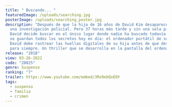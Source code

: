 ```yaml
---
title: " Buscando... "
featuredImage: /uploads/searching.jpg
posterImage: /uploads/searching_poster.jpg
description: "Después de que la hija de 16 años de David Kim desaparece, se abre
  una investigación policial. Pero 37 horas más tarde y sin una sola pista,
  David decide buscar en el único lugar donde nadie ha buscado todavía y donde
  se guardan todos los secretos hoy en día: el ordenador portátil de su hija.
  David debe rastrear las huellas digitales de su hija antes de que desaparezca
  para siempre. Un thriller que se desarrolla en la pantalla del ordenador."
release: "2018"
view: 03-26-2022
code: "20025"
genre: Suspenso
ranking: "7"
trailer: https://www.youtube.com/embed/3Ro9ebQxEOY
tags:
  - suspenso
  - familia
  - crimen
---
```

